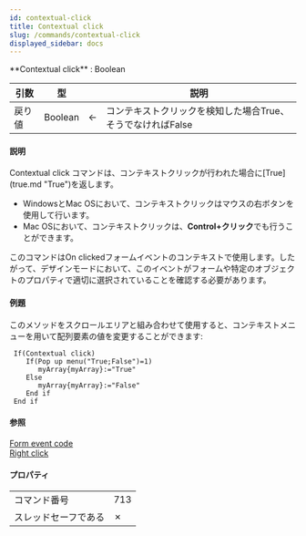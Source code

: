 ```yaml
---
id: contextual-click
title: Contextual click
slug: /commands/contextual-click
displayed_sidebar: docs
---
```


<!--REF #_command_.Contextual click.Syntax-->**Contextual click**  : Boolean<!-- END REF-->
<!--REF #_command_.Contextual click.Params-->
| 引数 | 型 |  | 説明 |
| --- | --- | --- | --- |
| 戻り値 | Boolean | &#8592; | コンテキストクリックを検知した場合True、 そうでなければFalse |

<!-- END REF-->

#### 説明 

<!--REF #_command_.Contextual click.Summary-->Contextual click コマンドは、コンテキストクリックが行われた場合に[True](true.md "True")を返します。<!-- END REF-->

* WindowsとMac OSにおいて、コンテキストクリックはマウスの右ボタンを使用して行います。
* Mac OSにおいて、コンテキストクリックは、**Control+クリック**でも行うことができます。

このコマンドはOn clickedフォームイベントのコンテキストで使用します。したがって、デザインモードにおいて、このイベントがフォームや特定のオブジェクトのプロパティで適切に選択されていることを確認する必要があります。

#### 例題 

このメソッドをスクロールエリアと組み合わせて使用すると、コンテキストメニューを用いて配列要素の値を変更することができます: 

```4d
 If(Contextual click)
    If(Pop up menu("True;False")=1)
       myArray{myArray}:="True"
    Else
       myArray{myArray}:="False"
    End if
 End if
```

#### 参照 

[Form event code](../commands/form-event-code.md)  
[Right click](right-click.md)  

#### プロパティ

|  |  |
| --- | --- |
| コマンド番号 | 713 |
| スレッドセーフである | &cross; |


